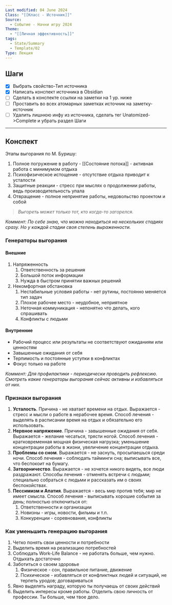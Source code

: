 ```yaml
---
Last modified: 04 June 2024
Class: "[[Класс - Источник]]"
Source:
  - Событие - Начни игру 2024
Theme:
  - "[[Личная эффективность]]"
tags:
  - State/Summary
  - Template/02
Type: Лекция
---
```

## Шаги
- [x] Выбрать свойство-Тип источника
- [x] Написать конспект источника в Obsidian
- [ ] Сделать в конспекте ссылки на заметки на 1 ур. ниже
- [ ] Проставить во всех атомарных заметках источник на заметку-источник
- [ ] Удалить лишнюю инфу из источника, сделать тег Unatomized->Complete и убрать раздел Шаги
---

## Конспект

Этапы выгорания по М. Буришу:
1. Полное погружение в работу - [[Состояние потока]] - активная работа с минимумом отдыха
2. Психофизическое истощение - отсутствие отдыха приводит к усталости
3. Защитные реакции - стресс при мыслях о продолжении работы, ведь производительность упала
4. Отвращение - полное непринятие работы, недовольство проектом и собой

> *Выгореть может только тот, кто когда-то загорелся.*

*Коммент: По себе знаю, что можно находиться на нескольких стадиях сразу. Но у каждой стадии своя степень выраженности.* 

### Генераторы выгорания
#### Внешние
1. Напряженность
	1. Ответственность за решения
	2. Большой поток информации
	3. Нужда в быстром принятии важных решений
2. Некомфортная обстановка
	1. Нестабильные условия работы - нет рутины, постоянно меняется тип задач
	2. Плохое рабочее место - неудобное, неприятное
	3. Неточная коммуникация - непонятно что делать, кого спрашивать
	4. Конфликты с людьми
#### Внутренние
- Рабочий процесс или результаты не соответствуют ожиданиям или ценностям
- Завышенные ожидания от себя
- Терпимость и постоянные уступки в конфликтах
- Фокус только на работе

*Коммент: Для профилактики - периодически проводить рефлексию. Смотреть какие генераторы выгорания сейчас активны и избавляться от них.*

### Признаки выгорания
1. **Усталость**. Причина - не хватает времени на отдых. Выражается - стресс и мысли о работе в нерабочее время. Способ лечения - выделять в расписании время на отдых и обязательно его использовать.
2. **Нервное напряжение**. Причина - завышенные ожидания от себя. Выражается - желание чесаться, трясти ногой. Способ лечения - кратковременная мощная физическая нагрузка; уменьшение концентрации работы в жизни, увеличение концентрации отдыха.
3. **Проблемы со сном**. Выражается - не заснуть, просыпаешься среди ночи. Способ лечения - соблюдать тайминги сна; выписывать все, что беспокоит на бумагу.
4. **Затворничество**. Выражается - не хочется никого видеть, все люди раздражают. Способы лечения - отменять встречи с людьми; специально собраться с людьми и рассказать им о своих беспокойствах.
5. **Пессимизм и Апатия**. Выражается - весь мир против тебя; мир не имеет смысла. Способ лечения - выписывать хорошие события за день; полностью отключиться от:
	1. Ответственности и организации
	2. Новизны - игры, новости, фильмы и т.п.
	3. Конкуренции - соревнования, конфликты

### Как уменьшить генерацию выгорания
1. Четко понять свои ценности и потребности
2. Выделить время на реализацию потребностей
3. Соблюдать Work-Life Balance - не работать больше, чем нужно. Отдыхать достаточно
4. Заботиться о своем здоровье
	1. Физическое - сон, правильное питание, движение
	2. Психическое - избавляться от конфликтных людей и ситуаций, не терпеть уродов; договариваться
5. Явно выделять награду, которую ты получаешь от своих действий
6. Выделить интересы кроме работы. Отделить свою личность от профессии. Ты больше, чем твое дело.

